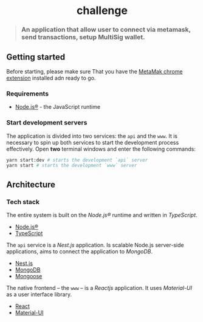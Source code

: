 <div align="center">
  <h1>challenge</h1>
</div>

> ### An application that allow user to connect via metamask, send transactions, setup MultiSig wallet.




## Getting started

Before starting, please make sure That you have the [MetaMak chrome extension](https://chrome.google.com/webstore/detail/metamask/nkbihfbeogaeaoehlefnkodbefgpgknn?hl=en) installed adn ready to go.

### Requirements

- [Node.js®](https://nodejs.org/en/) - the JavaScript runtime


### Start development servers

The application is divided into two services: the `api` and the `www`. It is necessary to spin up both services to start the development process effectively. Open **two** terminal windows and enter the following commands:

```sh
yarn start:dev # starts the development `api` server
yarn start # starts the development `www` server
```

## Architecture


### Tech stack

The entire system is built on the _Node.js®_ runtime and written in _TypeScript_.

- [Node.js®](https://nodejs.org/en/)
- [TypeScript](https://www.typescriptlang.org/)

The `api` service is a _Nest.js_ application. Is scalable Node.js server-side applications, aims to connect the application to _MongoDB_.

- [Nest.js](https://nestjs.com/)
- [MongoDB](https://docs.mongodb.com/)
- [Mongoose](https://mongoosejs.com/)

The native frontend – the `www` – is a _Reactjs_ application. It uses _Material-UI_ as a user interface library.

- [React](https://reactjs.org/)
- [Material-UI](https://mui.com/material-ui)